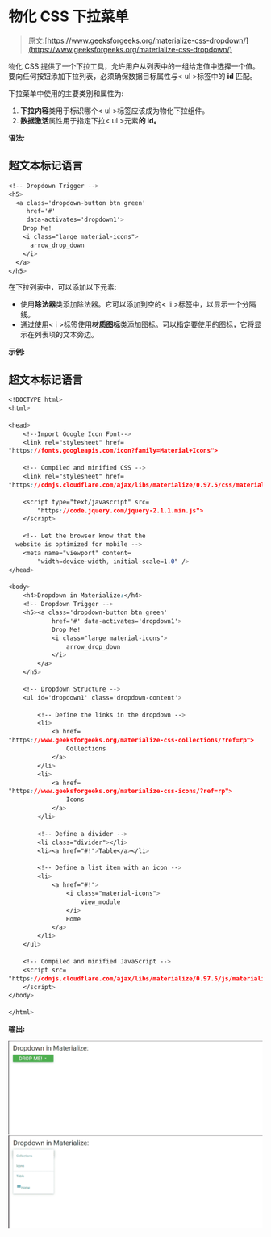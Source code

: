 # 物化 CSS 下拉菜单

> 原文:[https://www.geeksforgeeks.org/materialize-css-dropdown/](https://www.geeksforgeeks.org/materialize-css-dropdown/)

物化 CSS 提供了一个下拉工具，允许用户从列表中的一组给定值中选择一个值。要向任何按钮添加下拉列表，必须确保数据目标属性与< ul >标签中的 **id** 匹配。

下拉菜单中使用的主要类别和属性为:

1.  **下拉内容**类用于标识哪个< ul >标签应该成为物化下拉组件。
2.  **数据激活**属性用于指定下拉< ul >元素**的 id。**

**语法:**

## 超文本标记语言

```css
<!-- Dropdown Trigger -->
<h5>
  <a class='dropdown-button btn green' 
     href='#'
     data-activates='dropdown1'>
    Drop Me!
    <i class="large material-icons">
      arrow_drop_down
    </i>
  </a>
</h5>
```

在下拉列表中，可以添加以下元素:

*   使用**除法器**类添加除法器。它可以添加到空的< li >标签中，以显示一个分隔线。
*   通过使用< i >标签使用**材质图标**类添加图标。可以指定要使用的图标，它将显示在列表项的文本旁边。

**示例:**

## 超文本标记语言

```css
<!DOCTYPE html>
<html>

<head>
    <!--Import Google Icon Font-->
    <link rel="stylesheet" href=
"https://fonts.googleapis.com/icon?family=Material+Icons">

    <!-- Compiled and minified CSS -->
    <link rel="stylesheet" href=
"https://cdnjs.cloudflare.com/ajax/libs/materialize/0.97.5/css/materialize.min.css">

    <script type="text/javascript" src=
        "https://code.jquery.com/jquery-2.1.1.min.js">
    </script>

    <!-- Let the browser know that the
  website is optimized for mobile -->
    <meta name="viewport" content=
        "width=device-width, initial-scale=1.0" />
</head>

<body>
    <h4>Dropdown in Materialize:</h4>
    <!-- Dropdown Trigger -->
    <h5><a class='dropdown-button btn green'
            href='#' data-activates='dropdown1'>
            Drop Me!
            <i class="large material-icons">
                arrow_drop_down
            </i>
        </a>
    </h5>

    <!-- Dropdown Structure -->
    <ul id='dropdown1' class='dropdown-content'>

        <!-- Define the links in the dropdown -->
        <li>
            <a href=
"https://www.geeksforgeeks.org/materialize-css-collections/?ref=rp">
                Collections
            </a>
        </li>
        <li>
            <a href=
"https://www.geeksforgeeks.org/materialize-css-icons/?ref=rp">
                Icons
            </a>
        </li>

        <!-- Define a divider -->
        <li class="divider"></li>
        <li><a href="#!">Table</a></li>

        <!-- Define a list item with an icon -->
        <li>
            <a href="#!">
                <i class="material-icons">
                    view_module
                </i>
                Home
            </a>
        </li>
    </ul>

    <!-- Compiled and minified JavaScript -->
    <script src=
"https://cdnjs.cloudflare.com/ajax/libs/materialize/0.97.5/js/materialize.min.js">
    </script>
</body>

</html>
```

**输出:**

![](img/bed7bcce9d8db845757c8def1b1201fd.png)
![](img/494793812616fe2519945796e57ff74d.png)